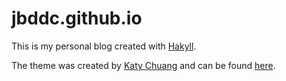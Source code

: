 # jbddc.github.io

This is my personal blog created with [Hakyll](https://jaspervdj.be/hakyll/).

The theme was created by [Katy Chuang](http://katychuang.com) and can be found
[here](https://github.com/katychuang/CleanMagic-hakyll).

